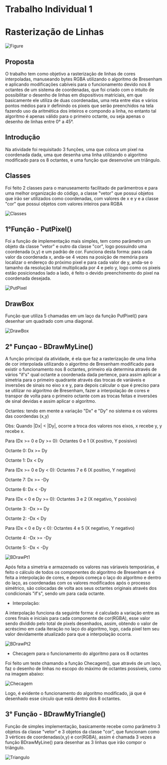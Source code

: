 # Trabalho Individual 1

# Rasterização de Linhas
![Figure]()

## Proposta
O trabalho tem como objetivo a rasterização de linhas de cores interpoladas, manuseando bytes RGBA utilizando o algoritmo de Bresenham e aplicando modificações cabíveis para o funcionamento devido nos 8 octantes de um sistema de coordenadas, que foi criado com o intuito de possibilitar o desenho de linhas em dispositivos matriciais, em que basicamente ele utiliza de duas coordenadas, uma reta entre elas e vários pontos médios para ir definindo os pixeis que serão preenchidos na tela fazendo uso da aritmética dos inteiros e compondo a linha, no entanto tal algoritmo é apenas válido para o primeiro octante, ou seja apenas o desenho de linhas entre 0° a 45°.

## Introdução
Na atividade foi requisitado 3 funções, uma que coloca um pixel na coordenada dada, uma que desenha uma linha utilizando o algoritmo modificado para os 8 octantes, e uma função que desenvolve um triângulo.

## Classes
Foi feito 2 classes para o manuseamento facilitado de parâmentros e para uma melhor organização do código, a classe "vetor" que possui objetos que irão ser utilizados como coordenadas, com valores de x e y e a classe "cor" que possui objetos com valores inteiros para RGBA

![Classes]()

## 1°Função - PutPixel()
Foi a função de implementação mais simples, tem como parâmetro um objeto da classe "vetor" e outro da classe "cor", logo possuindo uma coordenada (x,y) e um padrão de cor.
Funciona desta forma: para cada valor da coordenada x, anda-se 4 vezes na posição de memória para localizar o endereço do próximo pixel e para cada valor de y, anda-se o tamanho da resolução total multiplicada por 4 e pelo y, logo como os pixeis estão posicionados lado a lado, é feito o devido preenchimento do pixel na coordenada desejada.

![PutPixel]()

## DrawBox
Função que utiliza 5 chamadas em um laço da função PutPixel() para desenhar um quadrado com uma diagonal.

![DrawBox]()

## 2° Funçao - BDrawMyLine()
A função principal da atividade, é ela que faz a rasterização de uma linha de cor interpolada utilizando o algoritmo de Bresenham modificado para existir o funcionamento nos 8 octantes, primeiro ela determina através de vários "if's" qual octante a coordenada dada pertence, para assim aplicar a simetria para o primeiro quadrante através das trocas de variáveis e inversões de sinais no eixo x e y, para depois calcular o que é preciso para se utilizar no algoritmo de Bresenham, fazer a interpolação de cores e transpor de volta para o primeiro octante com as trocas feitas e inversões de sinal devidas e assim aplicar o algoritmo.

Octantes: tendo em mente a variação "Dx" e "Dy" no sistema e os valores das coordendas (x,y) 

Obs: Quando |Dx| < |Dy|, ocorre a troca dos valores nos eixos, x recebe y, y recebe x.

Para (Dx >= 0 e Dy >= 0): Octantes 0 e 1 (X positivo, Y posisivo)

Octante 0: Dx >= Dy

Octante 1: Dx < Dy

Para (Dx >= 0 e Dy < 0): Octantes 7 e 6 (X positivo, Y negativo)

Octante 7: Dx >= -Dy

Octante 6: Dx < -Dy

Para (Dx < 0 e Dy >= 0): Octantes 3 e 2 (X negativo, Y posisivo)

Octante 3: -Dx >= Dy

Octante 2: -Dx < Dy

Para (Dx < 0 e Dy < 0): Octantes 4 e 5 (X negativo, Y negativo)

Octante 4: -Dx >= -Dy

Octante 5: -Dx < -Dy

![BDrawPt1]()

Após feita a simetria e armazenado os valores nas váriaveis temporárias, é feito o cálculo de todos os componentes do algoritmo de Bresenham e é feita a interpolação de cores, e depois começa o laço do algoritmo e dentro do laço, as coordenadas com os valores modificados após o processo simétrico, são colocadas de volta aos seus octantes originais através dos condicionais "if's", sendo um para cada octante.

- Interpolação:

A interpolação funciona da seguinte forma: é calculado a variação entre as cores finais e iniciais para cada componente de cor(RGBA), esse valor sendo dividido pelo total de pixels desenhados, assim, obtendo o valor de acréscimo em cada iteração no laço do algoritmo, logo, cada pixel tem seu valor devidamente atualizado para que a interpolação ocorra.

![BDrawPt2]()

- Checagem para o funcionamento do algoritmo para os 8 octantes

Foi feito um teste chamando a função Checagem(), que através de um laço, faz o desenho de linhas no escopo do máximo de octantes possíveis, como na imagem abaixo:

![Checagem]()

Logo, é evidente o funcionamento do algoritmo modificado, já que é desenhado esse círculo que está dentro dos 8 octantes.

## 3° Função - BDrawMyTriangle()
Função de simples implementação, basicamente recebe como parâmetro 3 objetos da classe "vetor" e 3 objetos da classe "cor", que funcionam como 3 vértices de coordenadas(x,y) e cor(RGBA), assim é chamada 3 vezes a função BDrawMyLine() para desenhar as 3 linhas que irão compor o triângulo.

![Triangulo]()










